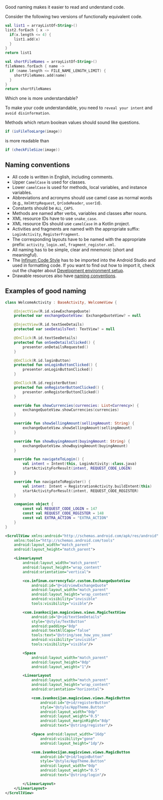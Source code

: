 Good naming makes it easier to read and understand code.

Consider the following two versions of functionally equivalent code.

```kotlin
val list1 = arrayListOf<String>()
list2.forEach { x ->
  if(x.length <= 4) {
    list1.add(x)
  }
}
return list1
```

```kotlin
val shortFileNames = arrayListOf<String>()
fileNames.forEach { name ->
  if (name.length <= FILE_NAME_LENGTH_LIMIT) {
    shortFileNames.add(name)
  }
}
return shortFileNames
```

Which one is more understandable?

To make your code understandable, you need to `reveal your intent` and `avoid disinformation`.

Methods which return boolean values should sound like questions.

```java
if (isFileTooLarge(image))
```

is more readable than

```java
if (checkFileSize(image))
```

## Naming conventions

* All code is written in English, including comments.
* Upper `CamelCase` is used for classes.
* Lower `camelCase` is used for methods, local variables, and instance variables.
* Abbreviations and acronyms should use camel case as normal words (e.g., `XmlHttpRequest`, `QrCodeReader`, `userId`).
* Constants should be `ALL_CAPS`.
* Methods are named after verbs, variables and classes after nouns.
* XML resource IDs have to use `snake_case`.
* XML resource IDs should use `camelCase` in a Kotlin project.
* Activities and fragments are named with the appropriate suffix: `LoginActivity`, `RegisterFragment`.
* The corresponding layouts have to be named with the appropriate prefix: `activity_login.xml`, `fragment_register.xml`.
* All naming has to be simple, clear and mnemonic (short and meaningful).
* The [Infinum Code Style](https://github.com/infinum/android-handbook/blob/master/files/InfinumCodeStyle.xml) has to be imported into the Android Studio and used in formatting code. If you want to find out how to import it, check out the chapter about [Development environment setup](/books/android/onboarding/development-environment-setup).
* Drawable resources also have [naming conventions](http://petrnohejl.github.io/Android-Cheatsheet-For-Graphic-Designers/#naming-conventions).

## Examples of good naming

```kotlin
class WelcomeActivity : BaseActivity, WelcomeView {

    @InjectView(R.id.viewExchangeQuote)
    protected var exchangeQuoteView: ExchangeQuoteView? = null

    @InjectView(R.id.textSeeDetails)
    protected var seeDetailsText: TextView? = null

    @OnClick(R.id.textSeeDetails)
    protected fun onSeeDetailsClicked() {
        presenter.onDetailsRequested()
    }

    @OnClick(R.id.loginButton)
    protected fun onLoginButtonClicked() {
        presenter.onLoginButtonClicked()
    }

    @OnClick(R.id.registerButton)
    protected fun onRegisterButtonClicked() {
        presenter.onRegisterButtonClicked()
    }

    override fun showCurrencies(currencies: List<Currency>) {
        exchangeQuoteView.showCurrencies(currencies)
    }

    override fun showSellingAmount(sellingAmount: String) {
        exchangeQuoteView.showSellingAmount(sellingAmount)
    }

    override fun showBuyingAmount(buyingAmount: String) {
        exchangeQuoteView.showBuyingAmount(buyingAmount)
    }

    override fun navigateToLogin() {
        val intent = Intent(this, LoginActivity::class.java)
        startActivityForResult(intent, REQUEST_CODE_LOGIN)
    }

    override fun navigateToRegister() {
        val intent: Intent = RegistrationActivity.buildIntent(this)
        startActivityForResult(intent, REQUEST_CODE_REGISTER)
    }

    companion object {
        const val REQUEST_CODE_LOGIN = 147
        const val REQUEST_CODE_REGISTER = 148
        const val EXTRA_ACTION = "EXTRA_ACTION"
    }
}
```

```xml
<ScrollView xmlns:android="http://schemas.android.com/apk/res/android"
    xmlns:tools="http://schemas.android.com/tools"
    android:layout_width="match_parent"
    android:layout_height="match_parent">

    <LinearLayout
        android:layout_width="match_parent"
        android:layout_height="wrap_content"
        android:orientation="vertical">

        <co.infinum.currencyfair.custom.ExchangeQuoteView
            android:id="@+id/viewExchangeQuote"
            android:layout_width="match_parent"
            android:layout_height="wrap_content"
            android:visibility="invisible"
            tools:visibility="visible"/>

        <com.ivankocijan.magicviews.views.MagicTextView
            android:id="@+id/textSeeDetails"
            style="@style/TextButton"
            android:padding="8dp"
            android:textAllCaps="false"
            tools:text="@string/see_how_you_save"
            android:visibility="invisible"
            tools:visibility="visible"/>

        <Space
            android:layout_width="match_parent"
            android:layout_height="0dp"
            android:layout_weight="1"/>

        <LinearLayout
            android:layout_width="match_parent"
            android:layout_height="wrap_content"
            android:orientation="horizontal">

            <com.ivankocijan.magicviews.views.MagicButton
                android:id="@+id/registerButton"
                style="@style/AppTheme.Button"
                android:layout_width="0dp"
                android:layout_weight="0.5"
                android:layout_marginRight="8dp"
                android:text="@string/register"/>

            <Space android:layout_width="16dp"
                android:visibility="gone"
                android:layout_height="1dp"/>

            <com.ivankocijan.magicviews.views.MagicButton
                android:id="@+id/loginButton"
                style="@style/AppTheme.Button"
                android:layout_width="0dp"
                android:layout_weight="0.5"
                android:text="@string/login"/>

        </LinearLayout>
    </LinearLayout>
</ScrollView>
```
